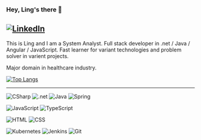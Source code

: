 ### Hey, Ling's there 👋
<a href="https://www.linkedin.com/in/smling"><img src="https://img.shields.io/badge/LinkedIn--_.svg?style=social&logo=linkedin" alt="LinkedIn"></a>
---

This is Ling and I am a System Analyst. Full stack developer in .net / Java / Angular / JavaScript. Fast learner for variant technologies and problem solver in varient projects.

Major domain in healthcare industry.

[![Top Langs](https://github-readme-stats.vercel.app/api/top-langs/?username=smling&layout=compact)](https://github.com/anuraghazra/github-readme-stats)

---
![CSharp](https://img.shields.io/badge/CSharp-Expert-green?style=flat&logo=csharp)
![.net](https://img.shields.io/badge/.net-Expert-green?style=flat&logo=dotnet)
![Java](https://img.shields.io/badge/Java-Expert-green?style=flat&logo=java)
![Spring](https://img.shields.io/badge/Spring-Intermediate-yellow?style=flat&logo=spring)

![JavaScript](https://img.shields.io/badge/JavaScript-Expert-yellow)
![TypeScript](https://img.shields.io/badge/TypeScript-Intermediate-lightgrey)

![HTML](https://img.shields.io/badge/HTML-Intermediate-Black)
![CSS](https://img.shields.io/badge/CSS-Expert-blue)


![Kubernetes](https://img.shields.io/badge/Kubernetes-Expert-blue)
![Jenkins](https://img.shields.io/badge/Jenkins-Expert-blue)
![Git](https://img.shields.io/badge/Git-Expert-blue)
